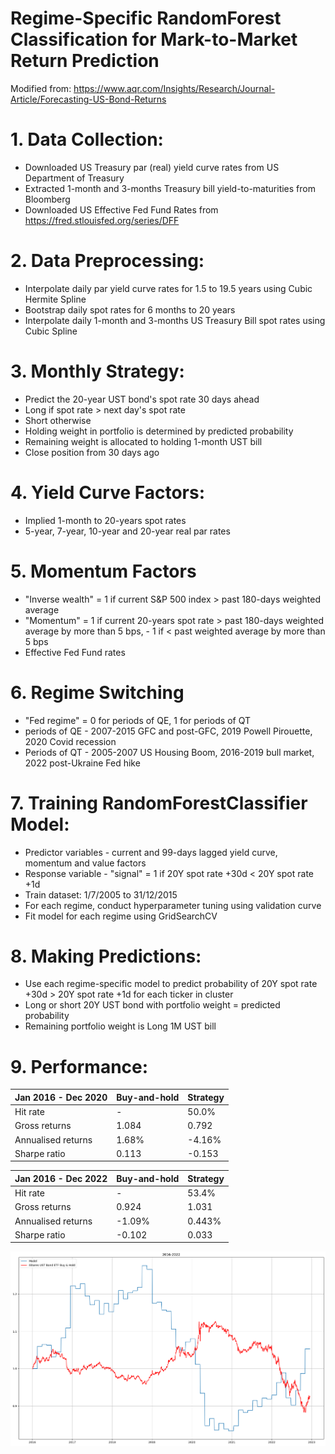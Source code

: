 # Regime-Specific RandomForest Classification for Mark-to-Market Return Prediction

Modified from: https://www.aqr.com/Insights/Research/Journal-Article/Forecasting-US-Bond-Returns

# 1. Data Collection:
- Downloaded US Treasury par (real) yield curve rates from US Department of Treasury
- Extracted 1-month and 3-months Treasury bill yield-to-maturities from Bloomberg
- Downloaded US Effective Fed Fund Rates from https://fred.stlouisfed.org/series/DFF

# 2. Data Preprocessing:
- Interpolate daily par yield curve rates for 1.5 to 19.5 years using Cubic Hermite Spline
- Bootstrap daily spot rates for 6 months to 20 years
- Interpolate daily 1-month and 3-months US Treasury Bill spot rates using Cubic Spline

# 3. Monthly Strategy:
- Predict the 20-year UST bond's spot rate 30 days ahead
- Long if spot rate > next day's spot rate
- Short otherwise
- Holding weight in portfolio is determined by predicted probability
- Remaining weight is allocated to holding 1-month UST bill
- Close position from 30 days ago

# 4. Yield Curve Factors:
- Implied 1-month to 20-years spot rates
- 5-year, 7-year, 10-year and 20-year real par rates

# 5. Momentum Factors
- "Inverse wealth" = 1 if current S&P 500 index > past 180-days weighted average 
- "Momentum" = 1 if current 20-years spot rate > past 180-days weighted average by more than 5 bps, - 1 if < past weighted average by more than 5 bps
- Effective Fed Fund rates

# 6. Regime Switching
- "Fed regime" = 0 for periods of QE, 1 for periods of QT
- periods of QE - 2007-2015 GFC and post-GFC, 2019 Powell Pirouette, 2020 Covid recession
- Periods of QT - 2005-2007 US Housing Boom, 2016-2019 bull market, 2022 post-Ukraine Fed hike

# 7. Training RandomForestClassifier Model:
- Predictor variables - current and 99-days lagged yield curve, momentum and value factors
- Response variable - "signal" = 1 if 20Y spot rate +30d < 20Y spot rate +1d
- Train dataset: 1/7/2005 to 31/12/2015
- For each regime, conduct hyperparameter tuning using validation curve
- Fit model for each regime using GridSearchCV

# 8. Making Predictions:
- Use each regime-specific model to predict probability of 20Y spot rate +30d > 20Y spot rate +1d for each ticker in cluster
- Long or short 20Y UST bond with portfolio weight = predicted probability
- Remaining portfolio weight is Long 1M UST bill

# 9. Performance:

|Jan 2016 - Dec 2020|Buy-and-hold|Strategy|
|---|---|---|
|Hit rate|-|50.0%|
|Gross returns|1.084|0.792|
|Annualised returns|1.68%|-4.16%|
|Sharpe ratio|0.113|-0.153|

|Jan 2016 - Dec 2022|Buy-and-hold|Strategy|
|---|---|---|
|Hit rate|-|53.4%|
|Gross returns|0.924|1.031|
|Annualised returns|-1.09%|0.443%|
|Sharpe ratio|-0.102|0.033|

![alt text](https://github.com/Lzhenghong/Quant-Projects/blob/main/UST/RF_Yield_Momentum/QE%20QT%20PnL.png)
